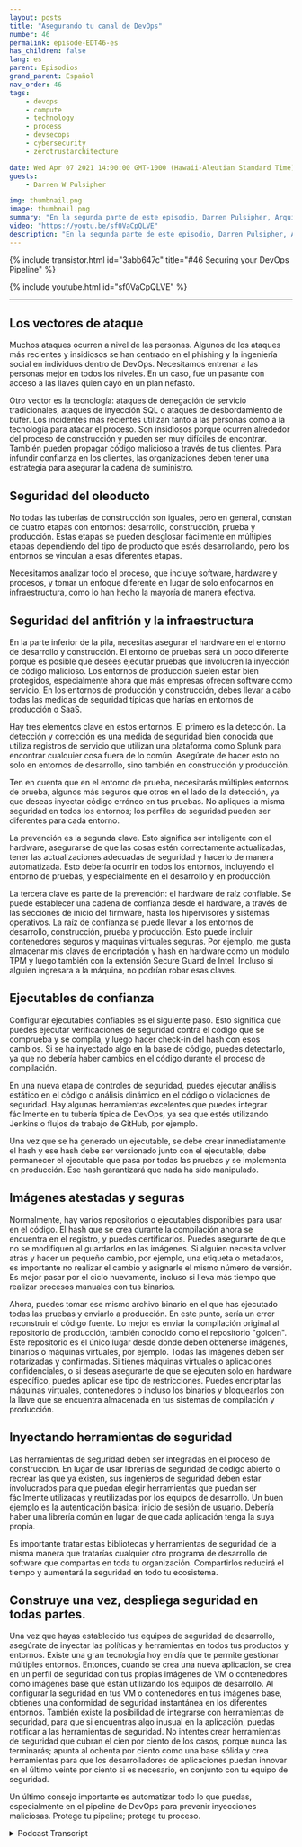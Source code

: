```yaml
---
layout: posts
title: "Asegurando tu canal de DevOps"
number: 46
permalink: episode-EDT46-es
has_children: false
lang: es
parent: Episodios
grand_parent: Español
nav_order: 46
tags:
    - devops
    - compute
    - technology
    - process
    - devsecops
    - cybersecurity
    - zerotrustarchitecture

date: Wed Apr 07 2021 14:00:00 GMT-1000 (Hawaii-Aleutian Standard Time)
guests:
    - Darren W Pulsipher

img: thumbnail.png
image: thumbnail.png
summary: "En la segunda parte de este episodio, Darren Pulsipher, Arquitecto Jefe de Soluciones de Intel, brinda consejos prácticos para asegurar cada etapa del pipeline de DevOps, incluyendo la protección del hardware y las pilas de software con la raíz de confianza hardware, el escaneo de seguridad, los contenedores/máquinas virtuales atestadas y encriptadas, y más."
video: "https://youtu.be/sf0VaCpQLVE"
description: "En la segunda parte de este episodio, Darren Pulsipher, Arquitecto Jefe de Soluciones de Intel, brinda consejos prácticos para asegurar cada etapa del pipeline de DevOps, incluyendo la protección del hardware y las pilas de software con la raíz de confianza hardware, el escaneo de seguridad, los contenedores/máquinas virtuales atestadas y encriptadas, y más."
---
```


<div>
{% include transistor.html id="3abb647c" title="#46 Securing your DevOps Pipeline" %}

{% include youtube.html id="sf0VaCpQLVE" %}
</div>

---

## Los vectores de ataque

Muchos ataques ocurren a nivel de las personas. Algunos de los ataques más recientes y insidiosos se han centrado en el phishing y la ingeniería social en individuos dentro de DevOps. Necesitamos entrenar a las personas mejor en todos los niveles. En un caso, fue un pasante con acceso a las llaves quien cayó en un plan nefasto.

Otro vector es la tecnología: ataques de denegación de servicio tradicionales, ataques de inyección SQL o ataques de desbordamiento de búfer. Los incidentes más recientes utilizan tanto a las personas como a la tecnología para atacar el proceso. Son insidiosos porque ocurren alrededor del proceso de construcción y pueden ser muy difíciles de encontrar. También pueden propagar código malicioso a través de tus clientes. Para infundir confianza en los clientes, las organizaciones deben tener una estrategia para asegurar la cadena de suministro.

## Seguridad del oleoducto

No todas las tuberías de construcción son iguales, pero en general, constan de cuatro etapas con entornos: desarrollo, construcción, prueba y producción. Estas etapas se pueden desglosar fácilmente en múltiples etapas dependiendo del tipo de producto que estés desarrollando, pero los entornos se vinculan a esas diferentes etapas.

Necesitamos analizar todo el proceso, que incluye software, hardware y procesos, y tomar un enfoque diferente en lugar de solo enfocarnos en infraestructura, como lo han hecho la mayoría de manera efectiva.

## Seguridad del anfitrión y la infraestructura

En la parte inferior de la pila, necesitas asegurar el hardware en el entorno de desarrollo y construcción. El entorno de pruebas será un poco diferente porque es posible que desees ejecutar pruebas que involucren la inyección de código malicioso. Los entornos de producción suelen estar bien protegidos, especialmente ahora que más empresas ofrecen software como servicio. En los entornos de producción y construcción, debes llevar a cabo todas las medidas de seguridad típicas que harías en entornos de producción o SaaS.

Hay tres elementos clave en estos entornos. El primero es la detección. La detección y corrección es una medida de seguridad bien conocida que utiliza registros de servicio que utilizan una plataforma como Splunk para encontrar cualquier cosa fuera de lo común. Asegúrate de hacer esto no solo en entornos de desarrollo, sino también en construcción y producción.

Ten en cuenta que en el entorno de prueba, necesitarás múltiples entornos de prueba, algunos más seguros que otros en el lado de la detección, ya que deseas inyectar código erróneo en tus pruebas. No apliques la misma seguridad en todos los entornos; los perfiles de seguridad pueden ser diferentes para cada entorno.

La prevención es la segunda clave. Esto significa ser inteligente con el hardware, asegurarse de que las cosas estén correctamente actualizadas, tener las actualizaciones adecuadas de seguridad y hacerlo de manera automatizada. Esto debería ocurrir en todos los entornos, incluyendo el entorno de pruebas, y especialmente en el desarrollo y en producción.

La tercera clave es parte de la prevención: el hardware de raíz confiable. Se puede establecer una cadena de confianza desde el hardware, a través de las secciones de inicio del firmware, hasta los hipervisores y sistemas operativos. La raíz de confianza se puede llevar a los entornos de desarrollo, construcción, prueba y producción. Esto puede incluir contenedores seguros y máquinas virtuales seguras. Por ejemplo, me gusta almacenar mis claves de encriptación y hash en hardware como un módulo TPM y luego también con la extensión Secure Guard de Intel. Incluso si alguien ingresara a la máquina, no podrían robar esas claves.

## Ejecutables de confianza

Configurar ejecutables confiables es el siguiente paso. Esto significa que puedes ejecutar verificaciones de seguridad contra el código que se comprueba y se compila, y luego hacer check-in del hash con esos cambios. Si se ha inyectado algo en la base de código, puedes detectarlo, ya que no debería haber cambios en el código durante el proceso de compilación.

En una nueva etapa de controles de seguridad, puedes ejecutar análisis estático en el código o análisis dinámico en el código o violaciones de seguridad. Hay algunas herramientas excelentes que puedes integrar fácilmente en tu tubería típica de DevOps, ya sea que estés utilizando Jenkins o flujos de trabajo de GitHub, por ejemplo.

Una vez que se ha generado un ejecutable, se debe crear inmediatamente el hash y ese hash debe ser versionado junto con el ejecutable; debe permanecer el ejecutable que pasa por todas las pruebas y se implementa en producción. Ese hash garantizará que nada ha sido manipulado.

## Imágenes atestadas y seguras

Normalmente, hay varios repositorios o ejecutables disponibles para usar en el código. El hash que se crea durante la compilación ahora se encuentra en el registro, y puedes certificarlos. Puedes asegurarte de que no se modifiquen al guardarlos en las imágenes. Si alguien necesita volver atrás y hacer un pequeño cambio, por ejemplo, una etiqueta o metadatos, es importante no realizar el cambio y asignarle el mismo número de versión. Es mejor pasar por el ciclo nuevamente, incluso si lleva más tiempo que realizar procesos manuales con tus binarios.

Ahora, puedes tomar ese mismo archivo binario en el que has ejecutado todas las pruebas y enviarlo a producción. En este punto, sería un error reconstruir el código fuente. Lo mejor es enviar la compilación original al repositorio de producción, también conocido como el repositorio "golden". Este repositorio es el único lugar desde donde deben obtenerse imágenes, binarios o máquinas virtuales, por ejemplo. Todas las imágenes deben ser notarizadas y confirmadas. Si tienes máquinas virtuales o aplicaciones confidenciales, o si deseas asegurarte de que se ejecuten solo en hardware específico, puedes aplicar ese tipo de restricciones. Puedes encriptar las máquinas virtuales, contenedores o incluso los binarios y bloquearlos con la llave que se encuentra almacenada en tus sistemas de compilación y producción.

## Inyectando herramientas de seguridad

Las herramientas de seguridad deben ser integradas en el proceso de construcción. En lugar de usar librerías de seguridad de código abierto o recrear las que ya existen, sus ingenieros de seguridad deben estar involucrados para que puedan elegir herramientas que puedan ser fácilmente utilizadas y reutilizadas por los equipos de desarrollo. Un buen ejemplo es la autenticación básica: inicio de sesión de usuario. Debería haber una librería común en lugar de que cada aplicación tenga la suya propia.

Es importante tratar estas bibliotecas y herramientas de seguridad de la misma manera que tratarías cualquier otro programa de desarrollo de software que compartas en toda tu organización. Compartirlos reducirá el tiempo y aumentará la seguridad en todo tu ecosistema.

## Construye una vez, despliega seguridad en todas partes.

Una vez que hayas establecido tus equipos de seguridad de desarrollo, asegúrate de inyectar las políticas y herramientas en todos tus productos y entornos. Existe una gran tecnología hoy en día que te permite gestionar múltiples entornos. Entonces, cuando se crea una nueva aplicación, se crea en un perfil de seguridad con tus propias imágenes de VM o contenedores como imágenes base que están utilizando los equipos de desarrollo. Al configurar la seguridad en tus VM o contenedores en tus imágenes base, obtienes una conformidad de seguridad instantánea en los diferentes entornos. También existe la posibilidad de integrarse con herramientas de seguridad, para que si encuentras algo inusual en la aplicación, puedas notificar a las herramientas de seguridad. No intentes crear herramientas de seguridad que cubran el cien por ciento de los casos, porque nunca las terminarás; apunta al ochenta por ciento como una base sólida y crea herramientas para que los desarrolladores de aplicaciones puedan innovar en el último veinte por ciento si es necesario, en conjunto con tu equipo de seguridad.

Un último consejo importante es automatizar todo lo que puedas, especialmente en el pipeline de DevOps para prevenir inyecciones maliciosas. Protege tu pipeline; protege tu proceso.



<details>
<summary> Podcast Transcript </summary>

<p></p>

</details>
